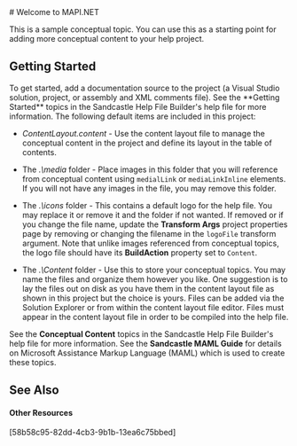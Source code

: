 ﻿<document xml:space="preserve">
# Welcome to MAPI.NET<span id="PageHeader"> </span>

This is a sample conceptual topic. You can use this as a starting point for adding more conceptual content to your help project.
<SectionTitle xml:space="preserve">

## Getting Started
</SectionTitle>
To get started, add a documentation source to the project (a Visual Studio solution, project, or assembly and XML comments file). See the **Getting Started** topics in the Sandcastle Help File Builder's help file for more information. The following default items are included in this project:
<ul><li><p><em>ContentLayout.content</em> - Use the content layout file to manage the conceptual content in the project and define its layout in the table of contents.</p></li><li><p>The <em>.\media</em> folder - Place images in this folder that you will reference from conceptual content using <code>medialLink</code> or <code>mediaLinkInline</code> elements. If you will not have any images in the file, you may remove this folder.</p></li><li><p>The <em>.\icons</em> folder - This contains a default logo for the help file. You may replace it or remove it and the folder if not wanted. If removed or if you change the file name, update the <strong>Transform Args</strong> project properties page by removing or changing the filename in the <code>logoFile</code> transform argument. Note that unlike images referenced from conceptual topics, the logo file should have its <strong>BuildAction</strong> property set to <code>Content</code>.</p></li><li><p>The <em>.\Content</em> folder - Use this to store your conceptual topics. You may name the files and organize them however you like. One suggestion is to lay the files out on disk as you have them in the content layout file as shown in this project but the choice is yours. Files can be added via the Solution Explorer or from within the content layout file editor. Files must appear in the content layout file in order to be compiled into the help file.</p></li></ul>


See the **Conceptual Content** topics in the Sandcastle Help File Builder's help file for more information. See the **Sandcastle MAML Guide** for details on Microsoft Assistance Markup Language (MAML) which is used to create these topics.
<SectionTitle xml:space="preserve">

## See Also
<span id="seeAlso"> </span></SectionTitle><SectionTitle xml:space="preserve">

#### Other Resources
</SectionTitle><span class="noLink">[58b58c95-82dd-4cb3-9b1b-13ea6c75bbed]</span>  
</document>